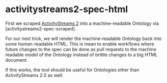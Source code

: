 # activitystreams2-spec-html

First we scraped [ActivityStreams 2](https://www.w3.org/TR/activitystreams-core/) into a machine-readable Ontology via [activitystreams2-spec-scraped].

For our next trick, we will render the machine-readable Ontology back into some human-readable HTML. This is mean to enable workflows where future changes to the spec can be done as pull requests to the machine readable *model* of the Ontology instead of brittle changes to a big HTML document.

If this works, the tool should be useful for Ontologies other than ActivityStreams 2.0 as well.

